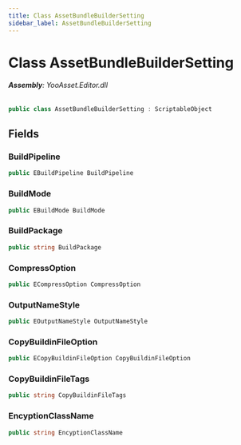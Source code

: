```yaml
---
title: Class AssetBundleBuilderSetting
sidebar_label: AssetBundleBuilderSetting
---
```

# Class AssetBundleBuilderSetting


###### **Assembly**: YooAsset.Editor.dll

```csharp title="Declaration"
public class AssetBundleBuilderSetting : ScriptableObject
```
## Fields
### BuildPipeline


```csharp title="Declaration"
public EBuildPipeline BuildPipeline
```
### BuildMode


```csharp title="Declaration"
public EBuildMode BuildMode
```
### BuildPackage


```csharp title="Declaration"
public string BuildPackage
```
### CompressOption


```csharp title="Declaration"
public ECompressOption CompressOption
```
### OutputNameStyle


```csharp title="Declaration"
public EOutputNameStyle OutputNameStyle
```
### CopyBuildinFileOption


```csharp title="Declaration"
public ECopyBuildinFileOption CopyBuildinFileOption
```
### CopyBuildinFileTags


```csharp title="Declaration"
public string CopyBuildinFileTags
```
### EncyptionClassName


```csharp title="Declaration"
public string EncyptionClassName
```

